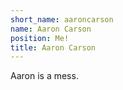 ```yaml
---
short_name: aaroncarson
name: Aaron Carson
position: Me!
title: Aaron Carson
---
```

Aaron is a mess.